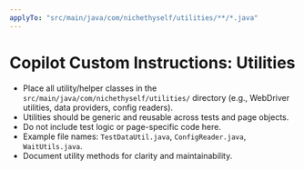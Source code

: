 ```yaml
---
applyTo: "src/main/java/com/nichethyself/utilities/**/*.java"
---
```


# Copilot Custom Instructions: Utilities

- Place all utility/helper classes in the `src/main/java/com/nichethyself/utilities/` directory (e.g., WebDriver utilities, data providers, config readers).
- Utilities should be generic and reusable across tests and page objects.
- Do not include test logic or page-specific code here.
- Example file names: `TestDataUtil.java`, `ConfigReader.java`, `WaitUtils.java`.
- Document utility methods for clarity and maintainability.

